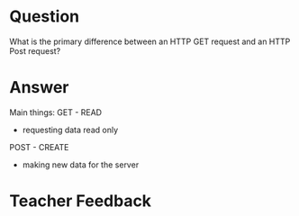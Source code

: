 # Question

What is the primary difference between an HTTP GET request and an HTTP Post request?

# Answer
Main things:
GET - READ
* requesting data read only

POST - CREATE
* making new data for the server


# Teacher Feedback